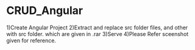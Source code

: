 # CRUD_Angular

1)Create Angular Project 
2)Extract and replace src folder files, and other with src folder. which are given in .rar 
3)Serve 
4)Please Refer sceenshot given for reference.
